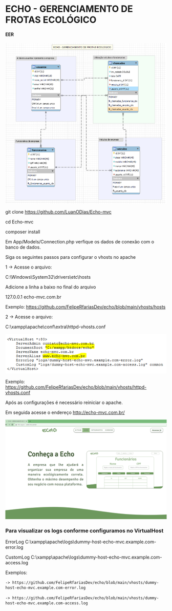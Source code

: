 # ECHO - GERENCIAMENTO DE FROTAS ECOLÓGICO


#### EER

![alt text](https://github.com/FelipeRfariasDev/echo/blob/main/Database/EER/diagrama.PNG?raw=true)


git clone https://github.com/LuanODias/Echo-mvc

cd Echo-mvc

composer install

Em App/Models/Connection.php verfique os dados de conexão com o banco de dados.


Siga os seguintes passos para configurar o vhosts no apache

1 -> Acesse o arquivo:

C:\Windows\System32\drivers\etc\hosts

Adicione a linha a baixo no final do arquivo

127.0.0.1 echo-mvc.com.br

Exemplo: https://github.com/FelipeRfariasDev/echo/blob/main/vhosts/hosts

2 -> Acesse o arquivo:

C:\xampp\apache\conf\extra\httpd-vhosts.conf

![alt text](https://github.com/FelipeRfariasDev/echo/blob/main/public/assets/img/virtualhost.PNG?raw=true)

Exemplo: https://github.com/FelipeRfariasDev/echo/blob/main/vhosts/httpd-vhosts.conf

Após as configurações é necessário reiniciar o apache.

Em seguida acesse o endereço http://echo-mvc.com.br/


![alt text](https://github.com/FelipeRfariasDev/echo/blob/main/public/assets/img/home.PNG?raw=true)

### Para visualizar os logs conforme configuramos no VirtualHost

ErrorLog C:\xampp\apache\logs\dummy-host-echo-mvc.example.com-error.log

CustomLog C:\xampp\apache\logs\dummy-host-echo-mvc.example.com-access.log

Exemplos:

    -> https://github.com/FelipeRfariasDev/echo/blob/main/vhosts/dummy-host-echo-mvc.example.com-error.log
    
    -> https://github.com/FelipeRfariasDev/echo/blob/main/vhosts/dummy-host-echo-mvc.example.com-access.log